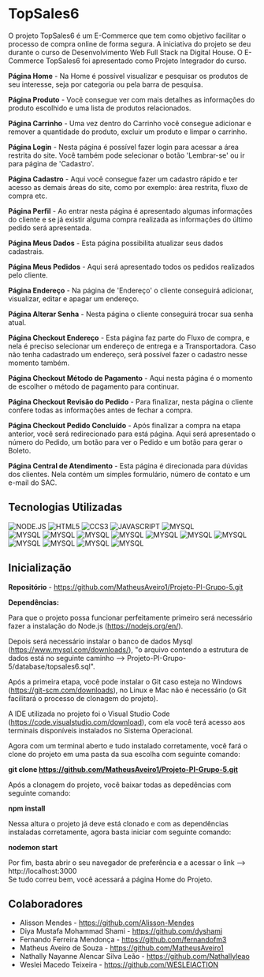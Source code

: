 # TopSales6

O projeto TopSales6 é um E-Commerce que tem como objetivo facilitar o processo de compra online de forma segura.
A iniciativa do projeto se deu durante o curso de Desenvolvimento Web Full Stack na Digital House. O E-Commerce TopSales6 foi apresentado 
como Projeto Integrador do curso.

__Página Home__ - Na Home é possível visualizar e pesquisar os produtos de seu interesse, seja por categoria ou pela barra de pesquisa.

__Página Produto__ - Você consegue ver com mais detalhes as informações do produto escolhido e uma lista de produtos relacionados.

__Página Carrinho__ - Uma vez dentro do Carrinho você consegue adicionar e remover a quantidade do produto, excluir um produto e limpar o carrinho.

__Página Login__ - Nesta página é possível fazer login para acessar a área restrita do site. Você também pode selecionar o botão 'Lembrar-se' ou ir para
página de 'Cadastro'.

__Página Cadastro__ - Aqui você consegue fazer um cadastro rápido e ter acesso as demais áreas do site, como por exemplo: área restrita, fluxo de compra etc.

__Página Perfil__ - Ao entrar nesta página é apresentado algumas informações do cliente e se já existir alguma compra realizada as informações do último pedido 
será apresentada.

__Página Meus Dados__ - Esta página possibilita atualizar seus dados cadastrais.

__Página Meus Pedidos__ - Aqui será apresentado todos os pedidos realizados pelo cliente.

__Página Endereço__ - Na página de 'Endereço' o cliente conseguirá adicionar, visualizar, editar e apagar um endereço.

__Página Alterar Senha__ - Nesta página o cliente conseguirá trocar sua senha atual.

__Página Checkout Endereço__ - Esta página faz parte do Fluxo de compra, e nela é preciso selecionar um endereço de entrega e a Transportadora. Caso não tenha cadastrado um endereço, será possível fazer o cadastro nesse momento também.

__Página Checkout Método de Pagamento__ - Aqui nesta página é o momento de escolher o método de pagamento para continuar.

__Página Checkout Revisão do Pedido__ - Para finalizar, nesta página o cliente confere todas as informações antes de fechar a compra.

__Página Checkout Pedido Concluído__ - Após finalizar a compra na etapa anterior, você será redirecionado para está página. Aqui será apresentado o número
do Pedido, um botão para ver o Pedido e um botão para gerar o Boleto.

__Página Central de Atendimento__ - Esta página é direcionada para dúvidas dos clientes. Nela contém um simples formulário, número de contato e um e-mail do SAC.    


## Tecnologias Utilizadas

<div stayle="display: inline_block">
  <img algin="center" alt="NODE.JS" src="https://img.shields.io/badge/Node.js-43853D?style=for-the-badge&logo=node.js&logoColor=white">
  <img algin="center" alt="HTML5" src="https://img.shields.io/badge/HTML5-E34F26?style=for-the-badge&logo=html5&logoColor=white">
  <img algin="center" alt="CCS3" src="https://img.shields.io/badge/CSS3-1572B6?style=for-the-badge&logo=css3&logoColor=white">
  <img algin="center" alt="JAVASCRIPT" src="https://img.shields.io/badge/JavaScript-323330?style=for-the-badge&logo=javascript&logoColor=F7DF1E">
  <img algin="center" alt="MYSQL" src="https://img.shields.io/badge/MySQL-00000F?style=for-the-badge&logo=mysql&logoColor=white">
 </div>

<div stayle="display: inline_block;margin: 0 0 40px 0">
  <img algin="center" alt="MYSQL" src="https://img.shields.io/badge/bcrypt-v5.0.1-yellow">
  <img algin="center" alt="MYSQL" src="https://img.shields.io/badge/cookie--parser-v1.4.4-orange">
  <img algin="center" alt="MYSQL" src="https://img.shields.io/badge/ejs-v2.6.9-brightgreen">
  <img algin="center" alt="MYSQL" src="https://img.shields.io/badge/express-4.16.1-yellowgreen">
  <img algin="center" alt="MYSQL" src="https://img.shields.io/badge/express--session-v1.17.3-yellowgreen">
  <img algin="center" alt="MYSQL" src="https://img.shields.io/badge/express--validator-v6.14.2-yellowgreen">
  <img algin="center" alt="MYSQL" src="https://img.shields.io/badge/method--override-v3.0.0-red">
  <img algin="center" alt="MYSQL" src="https://img.shields.io/badge/multer-v1.4.5--lts.1-blue">
  <img algin="center" alt="MYSQL" src="https://img.shields.io/badge/mysql2-v2.3.3-lightgrey">
  <img algin="center" alt="MYSQL" src="https://img.shields.io/badge/sequelize-v6.23.0-lightgrey">
  <img algin="center" alt="MYSQL" src="https://img.shields.io/badge/nodemon-v2.0.19-orange">
</div>

## Inicialização

__Repositório__ - https://github.com/MatheusAveiro1/Projeto-PI-Grupo-5.git

__Dependências:__ 

Para que o projeto possa funcionar perfeitamente primeiro será necessário fazer a instalação do Node.js (https://nodejs.org/en/).  

Depois será necessário instalar o banco de dados Mysql (https://www.mysql.com/downloads/), "o arquivo contendo a estrutura de dados está no seguinte caminho --> Projeto-PI-Grupo-5/database/topsales6.sql".  

Após a primeira etapa, você pode instalar o Git caso esteja no Windows (https://git-scm.com/downloads), no Linux e Mac não é necessário (o Git facilitará o processo de clonagem do projeto).

A IDE utilizada no projeto foi o Visual Studio Code (https://code.visualstudio.com/download), com ela você terá acesso aos terminais disponíveis instalados no Sistema Operacional.  

Agora com um terminal aberto e tudo instalado corretamente, você fará o clone do projeto em uma pasta da sua escolha com seguinte comando:  

__git clone https://github.com/MatheusAveiro1/Projeto-PI-Grupo-5.git__

Após a clonagem do projeto, você baixar todas as depedências com seguinte comando:

__npm install__

Nessa altura o projeto já deve está clonado e com as dependências instaladas corretamente, agora basta iniciar com seguinte comando:

__nodemon start__

Por fim, basta abrir o seu navegador de preferência e a acessar o link --> http://localhost:3000  
Se tudo correu bem, você acessará a página Home do Projeto.

## Colaboradores

* Alisson Mendes - https://github.com/Alisson-Mendes
* Diya Mustafa Mohammad Shami - https://github.com/dyshami
* Fernando Ferreira Mendonça - https://github.com/fernandofm3
* Matheus Aveiro de Souza - https://github.com/MatheusAveiro1
* Nathally Nayanne Alencar Silva Leão - https://github.com/Nathallyleao
* Weslei Macedo Teixeira - https://github.com/WESLEIACTION

